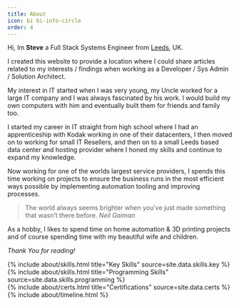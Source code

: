 ```yaml
---
title: About
icon: bi bi-info-circle
order: 4
---
```


Hi, Im **Steve** a Full Stack Systems Engineer from [Leeds](https://en.wikipedia.org/wiki/Leeds), UK.

I created this website to provide a location where I could share articles related to my interests / findings
when working as a Developer / Sys Admin / Solution Architect.

My interest in IT started when I was very young, my Uncle worked for a large IT company and I was always fascinated
by his work. I would build my own computers with him and eventually built them for friends and family too.

I started my career in IT straight from high school where I had an apprenticeship with Kodak working in one of their
datacenters, I then moved on to working for small IT Resellers, and then on to a small Leeds based data center and
hosting provider where I honed my skills and continue to expand my knowledge.

Now working for one of the worlds largest service providers, I spends this time working on projects to ensure
the business runs in the most efficient ways possible by implementing automation tooling and improving processes.

> The world always seems brighter when you’ve just made something that wasn’t there before. <cite>Neil Gaiman</cite>

As a hobby, I likes to spend time on home automation & 3D printing projects and of course spending time
with my beautiful wife and children.

_Thank You for reading!_

<div class="row">
{% include about/skills.html title="Key Skills" source=site.data.skills.key %}
{% include about/skills.html title="Programming Skills" source=site.data.skills.programming %}

</div>

<div class="row">
{% include about/certs.html title="Certifications" source=site.data.certs %}
</div>

<div class="row">
{% include about/timeline.html %}
</div>
